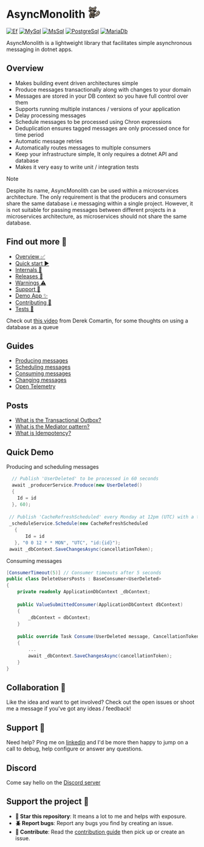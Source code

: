 # AsyncMonolith ![Logo](AsyncMonolith/logo.png)
[![Ef](https://img.shields.io/nuget/v/AsyncMonolith.Ef?label=Ef)](https://www.nuget.org/packages/AsyncMonolith.Ef)
[![MySql](https://img.shields.io/nuget/v/AsyncMonolith.MySql?label=MySql)](https://www.nuget.org/packages/AsyncMonolith.MySql)
[![MsSql](https://img.shields.io/nuget/v/AsyncMonolith.MsSql?label=MsSql)](https://www.nuget.org/packages/AsyncMonolith.MsSql)
[![PostgreSql](https://img.shields.io/nuget/v/AsyncMonolith.PostgreSql?label=PostgreSql)](https://www.nuget.org/packages/AsyncMonolith.PostgreSql)
[![MariaDb](https://img.shields.io/nuget/v/AsyncMonolith.MariaDb?label=MariaDb)](https://www.nuget.org/packages/AsyncMonolith.MariaDb)

AsyncMonolith is a lightweight library that facilitates simple asynchronous messaging in dotnet apps.

## Overview
- Makes building event driven architectures simple  
- Produce messages transactionally along with changes to your domain  
- Messages are stored in your DB context so you have full control over them  
- Supports running multiple instances / versions of your application  
- Delay processing messages  
- Schedule messages to be processed using Chron expressions  
- Deduplication ensures tagged messages are only processed once for time period  
- Automatic message retries  
- Automatically routes messages to multiple consumers  
- Keep your infrastructure simple, It only requires a dotnet API and database  
- Makes it very easy to write unit / integration tests  

> [!NOTE]  
> Despite its name, AsyncMonolith can be used within a microservices architecture. The only requirement is that the producers and consumers share the same database i.e messaging within a single project. However, it is not suitable for passing messages between different projects in a microservices architecture, as microservices should not share the same database. 

## Find out more 🤔
  - [Overview ✅](https://timmoth.github.io/AsyncMonolith/index)
  - [Quick start ▶️](https://timmoth.github.io/AsyncMonolith/quickstart)
  - [Internals 🧠](https://timmoth.github.io/AsyncMonolith/internals)
  - [Releases 📒](https://timmoth.github.io/AsyncMonolith/releases)
  - [Warnings ⚠️](https://timmoth.github.io/AsyncMonolith/warnings)
  - [Support 🛟](https://timmoth.github.io/AsyncMonolith/support)
  - [Demo App ✨](https://timmoth.github.io/AsyncMonolith/demo)
  - [Contributing 🙏](https://timmoth.github.io/AsyncMonolith/contributing)
  - [Tests 🐞](https://timmoth.github.io/AsyncMonolith/tests)

Check out [this video](https://www.youtube.com/watch?v=DOaDpHh1FsQ) from Derek Comartin, for some thoughts on using a database as a queue

## Guides
  - [Producing messages](https://timmoth.github.io/AsyncMonolith/guides/producing-messages/)
  - [Scheduling messages](https://timmoth.github.io/AsyncMonolith/guides/scheduling-messages/)
  - [Consuming messages](https://timmoth.github.io/AsyncMonolith/guides/consuming-messages/)
  - [Changing messages](https://timmoth.github.io/AsyncMonolith/guides/changing-messages/)
  - [Open Telemetry](https://timmoth.github.io/AsyncMonolith/guides/opentelemetry/)

    
## Posts
  - [What is the Transactional Outbox?](https://timmoth.github.io/AsyncMonolith/posts/transactional-outbox/)
  - [What is the Mediator pattern?](https://timmoth.github.io/AsyncMonolith/posts/mediator/)
  - [What is Idempotency?](https://timmoth.github.io/AsyncMonolith/posts/idempotency/)

## Quick Demo
Producing and scheduling messages
```csharp
  // Publish 'UserDeleted' to be processed in 60 seconds
  await _producerService.Produce(new UserDeleted()
  {
    Id = id
  }, 60);
  
 // Publish 'CacheRefreshScheduled' every Monday at 12pm (UTC) with a tag that can be used to modify / delete related scheduled messages.
 _scheduleService.Schedule(new CacheRefreshScheduled
   {
       Id = id
   }, "0 0 12 * * MON", "UTC", "id:{id}");
 await _dbContext.SaveChangesAsync(cancellationToken);
```
Consuming messages
```csharp
[ConsumerTimeout(5)] // Consumer timeouts after 5 seconds
public class DeleteUsersPosts : BaseConsumer<UserDeleted>
{
    private readonly ApplicationDbContext _dbContext;

    public ValueSubmittedConsumer(ApplicationDbContext dbContext)
    {
        _dbContext = dbContext;
    }

    public override Task Consume(UserDeleted message, CancellationToken cancellationToken)
    {
        ...
		await _dbContext.SaveChangesAsync(cancellationToken);
    }
}
```
## Collaboration 🙏
Like the idea and want to get involved? Check out the open issues or shoot me a message if you've got any ideas / feedback!

## Support 🛟
Need help? Ping me on [linkedin](https://www.linkedin.com/in/timmoth/) and I'd be more then happy to jump on a call to debug, help configure or answer any questions.

## Discord
Come say hello on the [Discord server](https://discord.gg/ZPqVWptK5B)

## Support the project 🤝

- **🌟 Star this repository**: It means a lot to me and helps with exposure.
- **🪲 Report bugs**: Report any bugs you find by creating an issue.
- **📝 Contribute**: Read the [contribution guide](https://timmoth.github.io/AsyncMonolith/contributing) then pick up or create an issue.
